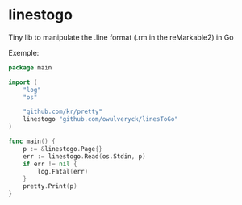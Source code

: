 # linestogo

Tiny lib to manipulate the .line format (.rm in the reMarkable2) in Go

Exemple:

[embedmd]:# (example/cmd/main.go go)
```go
package main

import (
	"log"
	"os"

	"github.com/kr/pretty"
	linestogo "github.com/owulveryck/linesToGo"
)

func main() {
	p := &linestogo.Page{}
	err := linestogo.Read(os.Stdin, p)
	if err != nil {
		log.Fatal(err)
	}
	pretty.Print(p)
}
```
